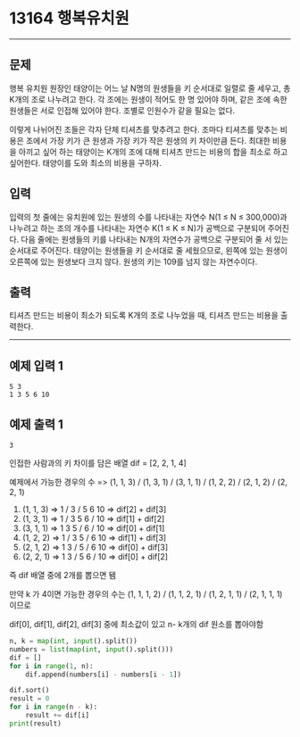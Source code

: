 # 13164 행복유치원

---



## 문제

행복 유치원 원장인 태양이는 어느 날 N명의 원생들을 키 순서대로 일렬로 줄 세우고, 총 K개의 조로 나누려고 한다. 각 조에는 원생이 적어도 한 명 있어야 하며, 같은 조에 속한 원생들은 서로 인접해 있어야 한다. 조별로 인원수가 같을 필요는 없다.

이렇게 나뉘어진 조들은 각자 단체 티셔츠를 맞추려고 한다. 조마다 티셔츠를 맞추는 비용은 조에서 가장 키가 큰 원생과 가장 키가 작은 원생의 키 차이만큼 든다. 최대한 비용을 아끼고 싶어 하는 태양이는 K개의 조에 대해 티셔츠 만드는 비용의 합을 최소로 하고 싶어한다. 태양이를 도와 최소의 비용을 구하자.

## 입력

입력의 첫 줄에는 유치원에 있는 원생의 수를 나타내는 자연수 N(1 ≤ N ≤ 300,000)과 나누려고 하는 조의 개수를 나타내는 자연수 K(1 ≤ K ≤ N)가 공백으로 구분되어 주어진다. 다음 줄에는 원생들의 키를 나타내는 N개의 자연수가 공백으로 구분되어 줄 서 있는 순서대로 주어진다. 태양이는 원생들을 키 순서대로 줄 세웠으므로, 왼쪽에 있는 원생이 오른쪽에 있는 원생보다 크지 않다. 원생의 키는 109를 넘지 않는 자연수이다.

## 출력

티셔츠 만드는 비용이 최소가 되도록 K개의 조로 나누었을 때, 티셔츠 만드는 비용을 출력한다.



---

## 예제 입력 1 

```
5 3
1 3 5 6 10
```

## 예제 출력 1 

```
3
```



인접한 사람과의 키 차이를 담은 배열 dif = [2, 2, 1, 4]

예제에서 가능한 경우의 수 => (1, 1, 3) / (1, 3, 1) / (3, 1, 1) / (1, 2, 2) / (2, 1, 2) / (2, 2, 1)

1.  (1, 1, 3) => 1 / 3 / 5 6 10 => dif[2] + dif[3]
2.  (1, 3, 1) => 1 / 3  5 6 / 10 => dif[1] + dif[2]
3.  (3, 1, 1) => 1  3  5 / 6 / 10 => dif[0] + dif[1]
4.  (1, 2, 2) => 1 / 3  5 / 6  10 => dif[1] + dif[3]
5.  (2, 1, 2) => 1  3 /  5 / 6  10 => dif[0] + dif[3]
6.  (2, 2, 1) => 1  3 /  5  6 / 10 => dif[0] + dif[2]

즉 dif 배열 중에 2개를 뽑으면 됌

만약 k 가 4이면 가능한 경우의 수는 (1, 1, 1, 2) / (1, 1, 2, 1) / (1, 2, 1, 1) / (2, 1, 1, 1)  이므로

dif[0], dif[1], dif[2], dif[3] 중에 최소값이 있고 n- k개의 dif 원소를 뽑아야함



```python
n, k = map(int, input().split())
numbers = list(map(int, input().split()))
dif = []
for i in range(1, n):
    dif.append(numbers[i] - numbers[i - 1])

dif.sort()
result = 0
for i in range(n - k):
    result += dif[i]
print(result)

```



